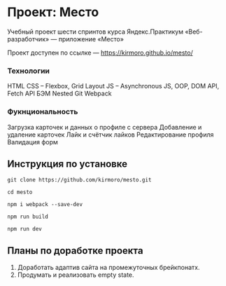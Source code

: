 # Проект: Место

Учебный проект шести спринтов курса Яндекс.Практикум «Веб-разработчик» — приложение «Место»

Проект доступен по ссылке —
https://kirmoro.github.io/mesto/

### Технологии
HTML
CSS – Flexbox, Grid Layout
JS – Asynchronous JS, OOP, DOM API, Fetch API
БЭМ Nested
Git
Webpack

### Фукнциональность
Загрузка карточек и данных о профиле с сервера
Добавление и удаление карточек
Лайк и счётчик лайков
Редактирование профиля
Валидация форм

## Инструкция по установке
```
git clone https://github.com/kirmoro/mesto.git

cd mesto

npm i webpack --save-dev

npm run build

npm run dev
```

## Планы по доработке проекта
1. Доработать адаптив сайта на промежуточных брейкпонатх.
2. Продумать и реализовать empty state.
